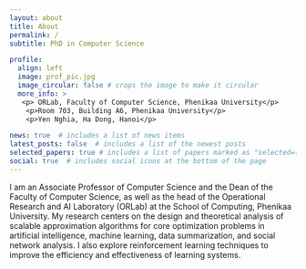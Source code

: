 ```yaml
---
layout: about
title: About
permalink: /
subtitle: PhD in Computer Science

profile:
  align: left
  image: prof_pic.jpg
  image_circular: false # crops the image to make it circular
  more_info: >
   <p> ORLab, Faculty of Computer Science, Phenikaa University</p>
    <p>Room 703, Building A6, Phenikaa University</p>
    <p>Yen Nghia, Ha Dong, Hanoi</p>

news: true  # includes a list of news items
latest_posts: false  # includes a list of the newest posts
selected_papers: true # includes a list of papers marked as "selected={true}"
social: true  # includes social icons at the bottom of the page
---
```


I am an Associate Professor of Computer Science and the Dean of the Faculty of Computer Science, as well as the head of the Operational Research and AI Laboratory (ORLab) at the School of Computing, Phenikaa University. My research centers on the design and theoretical analysis of scalable approximation algorithms for core optimization problems in artificial intelligence, machine learning, data summarization, and social network analysis. I also explore reinforcement learning techniques to improve the efficiency and effectiveness of learning systems.


